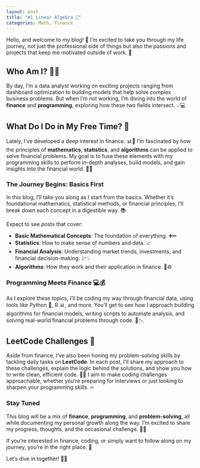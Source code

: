 ```yaml
---
layout: post
title: "#1 Linear Algebra 🚀"
categories: Math, Finance
---
```


Hello, and welcome to my blog! 🎉 I’m excited to take you through my life journey, not just the professional side of things but also the passions and projects that keep me motivated outside of work. 🌱

## Who Am I? 👨‍💻

By day, I’m a data analyst working on exciting projects ranging from dashboard optimization to building models that help solve complex business problems. But when I’m not working, I’m diving into the world of **finance** and **programming**, exploring how these two fields intersect. 💡💻

## What Do I Do in My Free Time? 🎯

Lately, I’ve developed a deep interest in finance. 📊💸 I’m fascinated by how the principles of **mathematics**, **statistics**, and **algorithms** can be applied to solve financial problems. My goal is to fuse these elements with my programming skills to perform in-depth analyses, build models, and gain insights into the financial world. 💼🔢

### The Journey Begins: Basics First

In this blog, I’ll take you along as I start from the basics. Whether it’s foundational mathematics, statistical methods, or financial principles, I’ll break down each concept in a digestible way. 📚

Expect to see posts that cover:
- **Basic Mathematical Concepts**: The foundation of everything. ➕➖
- **Statistics**: How to make sense of numbers and data. 📈
- **Financial Analysis**: Understanding market trends, investments, and financial decision-making. 💹💡
- **Algorithms**: How they work and their application in finance. 🧠⚙️

### Programming Meets Finance 💻💰

As I explore these topics, I’ll be coding my way through financial data, using tools like Python 🐍, R 📊, and more. You’ll get to see how I approach building algorithms for financial models, writing scripts to automate analysis, and solving real-world financial problems through code. 💼📉

## LeetCode Challenges 🧩

Aside from finance, I’ve also been honing my problem-solving skills by tackling daily tasks on **LeetCode**. In each post, I’ll share my approach to these challenges, explain the logic behind the solutions, and show you how to write clean, efficient code. 📝💡 I aim to make coding challenges approachable, whether you’re preparing for interviews or just looking to sharpen your programming skills. 🔥

### Stay Tuned

This blog will be a mix of **finance**, **programming**, and **problem-solving**, all while documenting my personal growth along the way. I’m excited to share my progress, thoughts, and the occasional challenge. 💬💡

If you’re interested in finance, coding, or simply want to follow along on my journey, you’re in the right place. 🙌

Let’s dive in together! 💪🚀

